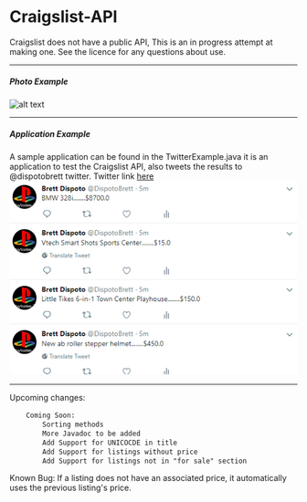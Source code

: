 # Craigslist-API
Craigslist does not have a public API,
This is an in progress attempt at making one.
See the licence for any questions about use.
<hr>
<h5>Photo Example</h5>

![alt text](https://i.imgur.com/LGYMp8T.png)

<hr>
<h5>Application Example</h5>
A sample application can be found in the TwitterExample.java 
it is an application to test the Craigslist API, also tweets the results to @dispotobrett twitter. 
Twitter link <a href="twitter.com/dispotobrett">here </a>
<img src="TwitterExample.PNG">

<hr>
Upcoming changes:

		Coming Soon:
			Sorting methods
			More Javadoc to be added
			Add Support for UNICOCDE in title
			Add Support for listings without price
			Add Support for listings not in "for sale" section
Known Bug:
	If a listing does not have an associated price, it automatically uses the previous listing's price. 
